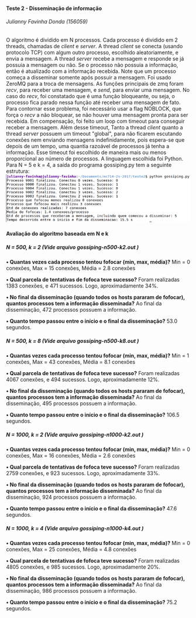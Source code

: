 #### Teste 2 - Disseminação de informação
###### Julianny Favinha Donda (156059)

O algoritmo é dividido em N processos. Cada processo é dividido em 2 threads, chamadas de _client_ e _server_. A thread _client_ se conecta (usando protocolo TCP) com algum outro processo, escolhido aleatoriamente, e envia a mensagem. A thread _server_ recebe a mensagem e responde se já possuia a mensagem ou não. Se o processo não possuia a informação, então é atualizado com a informação recebida. Note que um processo começa a disseminar somente após possuir a mensagem. Foi usado ZeroMQ para a troca de mensagens. As funções principais de zmq foram _recv_, para receber uma mensagem, e _send_, para enviar uma mensagem. No caso do _recv_, foi constatado que é uma função bloqueante, ou seja, o processo fica parado nessa função até receber uma mensagem de fato. Para contornar esse problema, foi necessário usar a flag NOBLOCK, que força o _recv_ a não bloquear, se não houver uma mensagem pronta para ser recebida. Em compensação, foi feito um loop com timeout para conseguir receber a mensagem. Além desse timeout, Tanto a thread _client_ quanto a thread _server_ possuem um timeout "global", para não ficarem escutando conexões nem enviando mensagens indefinidamente, pois espera-se que depois de um tempo, uma quantia razoável de processos já tenha a informação. Esse timeout foi escolhido de maneira mais ou menos proporcional ao número de processos. A linguagem escolhida foi Python. Para N = 5 e k = 4, a saída do programa gossiping.py tem a seguinte estrutura:
![Output](images/gossiping-n5-k4.png)

#### Avaliação do algoritmo baseada em N e k
##### N = 500, k = 2 (_Vide arquivo gossiping-n500-k2.out_ )
**• Quantas vezes cada processo tentou fofocar (min, max, média)?** Min = 0 conexões, Max = 15 conexões, Média = 2.8 conexões

**• Qual parcela de tentativas de fofoca teve sucesso?** Foram realizadas 1383 conexões, e 471 sucessos. Logo, aproximadamente 34%.

**• No final da disseminação (quando todos os hosts pararam de fofocar), quantos processos tem a informação disseminada?** Ao final da disseminação, 472 processos possuem a informação.

**• Quanto tempo passou entre o início e o final da disseminação?** 53.0 segundos.

##### N = 500, k = 8 (_Vide arquivo gossiping-n500-k8.out_ )
**• Quantas vezes cada processo tentou fofocar (min, max, média)?** Min = 1 conexões, Max = 43 conexões, Média = 8.1 conexões

**• Qual parcela de tentativas de fofoca teve sucesso?** Foram realizadas 4067 conexões, e 494 sucessos. Logo, aproximadamente 12%.

**• No final da disseminação (quando todos os hosts pararam de fofocar), quantos processos tem a informação disseminada?** Ao final da disseminação, 495 processos possuem a informação.

**• Quanto tempo passou entre o início e o final da disseminação?** 106.5 segundos.

##### N = 1000, k = 2 (_Vide arquivo gossiping-n1000-k2.out_ )
**• Quantas vezes cada processo tentou fofocar (min, max, média)?** Min = 0 conexões, Max = 16 conexões, Média = 2.6 conexões

**• Qual parcela de tentativas de fofoca teve sucesso?** Foram realizadas 2759 conexões, e 923 sucessos. Logo, aproximadamente 33%.

**• No final da disseminação (quando todos os hosts pararam de fofocar), quantos processos tem a informação disseminada?** Ao final da disseminação, 924 processos possuem a informação.

**• Quanto tempo passou entre o início e o final da disseminação?** 47.6 segundos.

##### N = 1000, k = 4 (_Vide arquivo gossiping-n1000-k4.out_ )
**• Quantas vezes cada processo tentou fofocar (min, max, média)?** Min = 0 conexões, Max = 25 conexões, Média = 4.8 conexões

**• Qual parcela de tentativas de fofoca teve sucesso?** Foram realizadas 4805 conexões, e 985 sucessos. Logo, aproximadamente 20%.

**• No final da disseminação (quando todos os hosts pararam de fofocar), quantos processos tem a informação disseminada?** Ao final da disseminação, 986 processos possuem a informação.

**• Quanto tempo passou entre o início e o final da disseminação?** 75.2 segundos.
